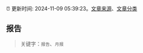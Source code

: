:alarm_clock: 更新时间: 2024-11-09 05:39:23。[文章来源](/README.md)、[文章分类](/TAGS.md)

## 报告


> 关键字：`报告`、`月报`



